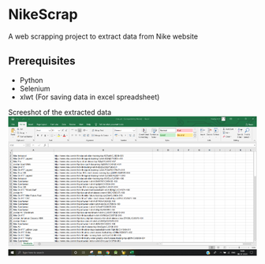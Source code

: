 # NikeScrap
A web scrapping project to extract data from Nike website

## Prerequisites
- Python
- Selenium
- xlwt (For saving data in excel spreadsheet)

Screeshot of the extracted data
![alt text](https://github.com/Harika-BV/NikeScrap/blob/master/image_excel_format.png)



